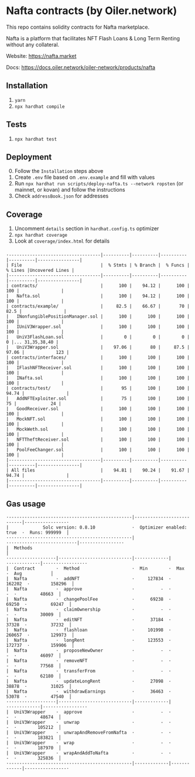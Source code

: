 # Nafta contracts (by Oiler.network)

This repo contains solidity contracts for Nafta marketplace.

Nafta is a platform that facilitates NFT Flash Loans & Long Term Renting without any collateral.

Website: https://nafta.market

Docs: https://docs.oiler.network/oiler-network/products/nafta

## Installation

1. `yarn`
2. `npx hardhat compile`

## Tests

1. `npx hardhat test`

## Deployment

0. Follow the `Installation` steps above
1. Create `.env` file based on `.env.example` and fill with values
2. Run `npx hardhat run scripts/deploy-nafta.ts --network ropsten` (or mainnet, or kovan) and follow the instructions
3. Check `addressBook.json` for addresses

## Coverage

1. Uncomment `details` section in `hardhat.config.ts` optimizer
2. `npx hardhat coverage`
3. Look at `coverage/index.html` for details

###

    ·-----------------------------------|----------|----------|----------|----------|----------------|
    | File                              |  % Stmts | % Branch |  % Funcs |  % Lines |Uncovered Lines |
    |-----------------------------------|----------|----------|----------|----------|----------------|
    | contracts/                        |      100 |    94.12 |      100 |      100 |                |
    |   Nafta.sol                       |      100 |    94.12 |      100 |      100 |                |
    | contracts/example/                |     82.5 |    66.67 |       70 |     82.5 |                |
    |   INonfungiblePositionManager.sol |      100 |      100 |      100 |      100 |                |
    |   IUniV3Wrapper.sol               |      100 |      100 |      100 |      100 |                |
    |   UniV3FlashLoan.sol              |        0 |        0 |        0 |        0 |... 31,35,38,40 |
    |   UniV3Wrapper.sol                |    97.06 |       80 |     87.5 |    97.06 |            123 |
    | contracts/interfaces/             |      100 |      100 |      100 |      100 |                |
    |   IFlashNFTReceiver.sol           |      100 |      100 |      100 |      100 |                |
    |   INafta.sol                      |      100 |      100 |      100 |      100 |                |
    | contracts/test/                   |       95 |      100 |      100 |    94.74 |                |
    |   AddNFTExploiter.sol             |       75 |      100 |      100 |       75 |             24 |
    |   GoodReceiver.sol                |      100 |      100 |      100 |      100 |                |
    |   MockNFT.sol                     |      100 |      100 |      100 |      100 |                |
    |   MockWeth.sol                    |      100 |      100 |      100 |      100 |                |
    |   NFTTheftReceiver.sol            |      100 |      100 |      100 |      100 |                |
    |   PoolFeeChanger.sol              |      100 |      100 |      100 |      100 |                |
    |-----------------------------------|----------|----------|----------|----------|----------------|
    | All files                         |    94.81 |    90.24 |    91.67 |    94.74 |                |
    |-----------------------------------|----------|----------|----------|----------|----------------|

## Gas usage

    ·-----------------------------------------------|---------------------------|----------------·
    |             Solc version: 0.8.10              ·  Optimizer enabled: true  ·  Runs: 999999  │
    ················································|···························|·················
    |  Methods                                                                                   │
    ···················|····························|·············|·············|·················
    |  Contract        ·  Method                    ·  Min        ·  Max        ·  Avg           │
    |  Nafta           ·  addNFT                    ·     127834  ·     162202  ·        158296  │
    |  Nafta           ·  approve                   ·          -  ·          -  ·         48663  │
    |  Nafta           ·  changePoolFee             ·      69238  ·      69250  ·         69247  │
    |  Nafta           ·  claimOwnership            ·          -  ·          -  ·         30009  │
    |  Nafta           ·  editNFT                   ·      37184  ·      37328  ·         37232  │
    |  Nafta           ·  flashloan                 ·     101998  ·     260657  ·        129973  │
    |  Nafta           ·  longRent                  ·     123553  ·     172737  ·        159906  │
    |  Nafta           ·  proposeNewOwner           ·          -  ·          -  ·         46097  │
    |  Nafta           ·  removeNFT                 ·          -  ·          -  ·         77568  │
    |  Nafta           ·  transferFrom              ·          -  ·          -  ·         62180  │
    |  Nafta           ·  updateLongRent            ·      27098  ·      38878  ·         31025  │
    |  Nafta           ·  withdrawEarnings          ·      36463  ·      53078  ·         47540  │
    ···················|····························|·············|·············|·················
    |  UniV3Wrapper    ·  approve                   ·          -  ·          -  ·         48674  │
    |  UniV3Wrapper    ·  unwrap                    ·          -  ·          -  ·        105212  │
    |  UniV3Wrapper    ·  unwrapAndRemoveFromNafta  ·          -  ·          -  ·        183821  │
    |  UniV3Wrapper    ·  wrap                      ·          -  ·          -  ·        187970  │
    |  UniV3Wrapper    ·  wrapAndAddToNafta         ·          -  ·          -  ·        325836  │
    ·-----------------------------------------------|-------------|-------------|----------------·
